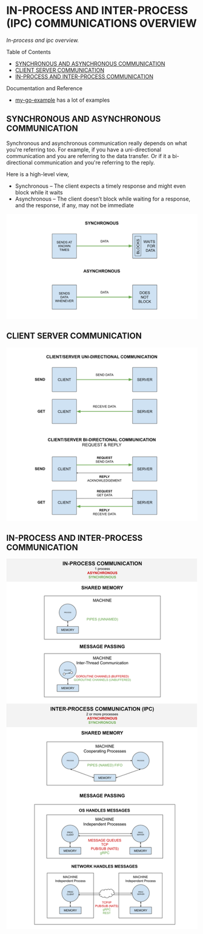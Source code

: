 # IN-PROCESS AND INTER-PROCESS (IPC) COMMUNICATIONS OVERVIEW

_In-process and ipc overview._

Table of Contents

* [SYNCHRONOUS AND ASYNCHRONOUS COMMUNICATION](https://github.com/JeffDeCola/my-cheat-sheets/tree/master/software/development/software-architectures/communication/in-process-and-inter-process-communications-ipc-overview-cheat-sheet#synchronous-and-asynchronous-communication)
* [CLIENT SERVER COMMUNICATION](https://github.com/JeffDeCola/my-cheat-sheets/tree/master/software/development/software-architectures/communication/in-process-and-inter-process-communications-ipc-overview-cheat-sheet#client-server-communication)
* [IN-PROCESS AND INTER-PROCESS COMMUNICATION](https://github.com/JeffDeCola/my-cheat-sheets/tree/master/software/development/software-architectures/communication/in-process-and-inter-process-communications-ipc-overview-cheat-sheet#in-process-and-inter-process-communication)

Documentation and Reference

* [my-go-example](https://github.com/JeffDeCola/my-go-examples)
  has a lot of examples

## SYNCHRONOUS AND ASYNCHRONOUS COMMUNICATION

Synchronous and asynchronous communication really depends on
what you're referring too. For example, if you have a uni-directional
communication and you are referring to the data transfer. Or if it
a bi-directional communication and you're referring to
the reply.

Here is a high-level view,

* Synchronous – The client expects a timely response and might
  even block while it waits
* Asynchronous – The client doesn’t block while waiting for a response,
  and the response, if any, may not be immediate

![IMAGE - synchronous-and-asynchronous-communication.jpg - IMAGE](../../../../../docs/pics/software/development/communication-synchronous-and-asynchronous.svg)

## CLIENT SERVER COMMUNICATION

![IMAGE - client-server-communication.jpg - IMAGE](../../../../../docs/pics/software/development/communication-client-server.svg)

## IN-PROCESS AND INTER-PROCESS COMMUNICATION

![IMAGE - in-process-and-inter-process-communication.jpg - IMAGE](../../../../../docs/pics/software/development/communication-in-process-and-inter-process.svg)

